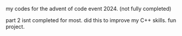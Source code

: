 my codes for the advent of code event 2024. (not fully completed)

part 2 isnt completed for most. did this to improve my C++ skills. fun project.

